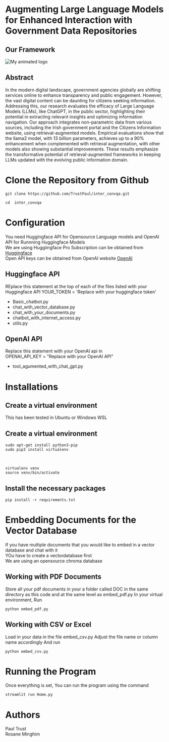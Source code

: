 # Augmenting Large Language Models for Enhanced Interaction with Government Data Repositories
## Our Framework
![My animated logo](ntercovqa_paper_figure.png)
## Abstract
In the modern digital landscape, government agencies globally are shifting services online to enhance transparency and public engagement. However, the vast digital content can be daunting for citizens seeking information. Addressing this, our research evaluates the efficacy of Large Language Models (LLMs), like ChatGPT, in the public sector, highlighting their potential in extracting relevant insights and optimizing information navigation. Our approach integrates non-parametric data from various sources, including the Irish government portal and the Citizens Information website, using retrieval-augmented models. Empirical evaluations show that the llama2 model, with $13$ billion parameters, achieves up to a $90\%$ enhancement when complemented with retrieval augmentation, with other models also showing substantial improvements. These results emphasize the transformative potential of retrieval-augmented frameworks in keeping LLMs updated with the evolving public information domain.


# Clone the Repository from Github
````
git clone https://github.com/TrustPaul/inter_convqa.git

cd  inter_convqa
````
# Configuration
You need Huggingface API for Opensource Language models and OpenAI API for Runnning Huggingface Models <br>
We are using Huggiingface Pro Subscription can be obtained from [Huggingface](https://huggingface.co/blog/inference-pro) <br>
Open API keys can be obtained from OpenAI website [OpenAI](https://openai.com/) <br>
## Huggingface API
REplace this statement at the top of each of the files listed with your Huggingface API
YOUR_TOKEN = 'Replace with your huggingface token'
- Basic_chatbot.py
- chat_with_vector_database.py
- chat_with_your_documents.py
- chatbot_with_internet_access.py
- utils.py

## OpenAI API
Replace this statement with your OpenAI api in <br>
OPENAI_API_KEY = "Replace with your OpenAI API"
- tool_agumented_with_chat_gpt.py



# Installations
## Create a virtual environment
This has been tested in Ubuntu or Windows WSL
## Create a virtual environment
````
sudo apt-get install python3-pip 
sudo pip3 install virtualenv
````

<br>

````
virtualenv venv
source venv/bin/activate
````

## Install the necessary packages
````
pip install -r requirements.txt 
````

# Embedding Documents for the Vector Database
If you have multiple documents that you would like to  embed in a vector database and chat with it <br>
YOu have to create a vectordatabase first <br>
We are using an opensource chroma database <br>

## Working with PDF Documents
Store all your pdf documents in your a folder called DOC in the same directory as this code and at the same level as embed_pdf.py
In your virtual environment, Run
````
python embed_pdf.py
````

## Working with CSV or Excel
Load in your data in the file embed_csv.py
Adjust the file name or column name accordingly
And run
````
python embed_csv.py
````
# Running the Program
Once everything is set, You can run the program using the command
````
streamlit run Home.py
````
# Authors
Paul Trust <br>
Rosane Minghim
